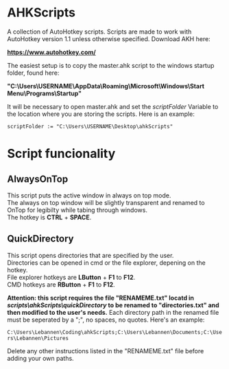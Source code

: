 # AHKScripts
A collection of AutoHotkey scripts. Scripts are made to work with AutoHotkey version 1.1 unless otherwise specified. Download AKH here:

**https://www.autohotkey.com/**

The easiest setup is to copy the master.ahk script to the windows startup folder, found here:

**"C:\Users\USERNAME\AppData\Roaming\Microsoft\Windows\Start Menu\Programs\Startup"**

It will be necessary to open master.ahk and set the *scriptFolder* Variable to the location where you are storing the scripts. Here is an example:

`scriptFolder := "C:\Users\USERNAME\Desktop\ahkScripts"`

# Script funcionality

## AlwaysOnTop
This script puts the active window in always on top mode.<br>
The always on top window will be slightly transparent and renamed to OnTop for legibilty while tabing through windows.<br>
The hotkey is **CTRL** + **SPACE**.

## QuickDirectory
This script opens directories that are specified by the user.<br>
Directories can be opened in cmd or the file explorer, depening on the hotkey.<br>
File explorer hotkeys are **LButton** + **F1** to **F12**.<br>
CMD hotkeys are **RButton** + **F1** to **F12**.

**Attention: this script requires the file "RENAMEME.txt" locatd in *scripts\ahkScripts\quickDirectory* to be renamed to "directories.txt" and then modified to the user's needs.**
Each directory path in the renamed file must be seperated by a ";", no spaces, no quotes. Here's an example:

`C:\Users\Lebannen\Coding\ahkScripts;C:\Users\Lebannen\Documents;C:\Users\Lebannen\Pictures`

Delete any other instructions listed in the "RENAMEME.txt" file before adding your own paths.
